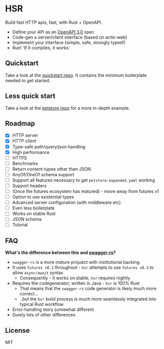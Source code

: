 # HSR

Build fast HTTP apis, fast, with Rust + OpenAPI.

 * Define your API as an [OpenAPI 3.0](https://swagger.io/docs/specification/about/) spec
 * Code-gen a server/client interface (based on actix-web)
 * Implement your interface (simple, safe, strongly typed!)
 * Run! 'If it compiles, it works'


## Quickstart

Take a look at the [quickstart repo](examples/quickstart). It contains the
minimum boilerplate needed to get started.

## Less quick start

Take a look at the [petstore repo](examples/petstore) for a more in-depth example.

## Roadmap

- [x] HTTP server
- [x] HTTP client
- [x] Type-safe path/query/json handling
- [x] High performance
- [ ] HTTPS
- [ ] Benchmarks
- [ ] Return content-types other than JSON
- [ ] AnyOf/OneOf schema support
- [ ] Support all features necessary to get `petstore-expanded.yaml` working
- [ ] Support headers
- [ ] (Once the futures ecosystem has matured) - move away from futures v1
- [ ] Option to use existential types
- [ ] Advanced server configuration (with middleware etc)
- [ ] Even less boilerplate
- [ ] Works on stable Rust
- [ ] JSON schema
- [ ] Tutorial

## FAQ

**What's the difference between this and [swagger-rs](https://github.com/Metaswitch/swagger-rs)?**

* `swagger-rs` is a more mature projuect with institutional backing.
* It uses `futures v0.1` throughout - `hsr` attempts to use `futures v0.3` to allow `async/await` syntax
  -  Consequently - it works on stable, `hsr` requires nightly
* Requires the codegenerator, written in Java - `hsr` is 100% Rust
  - That means that the `swagger-rs` code generator is likely much more correct...
  - ..but the `hsr` build process is much more seamlessly integrated into typical Rust workflow
* Error-handling story somewhat different
* Surely lots of other differences

## License

MIT

